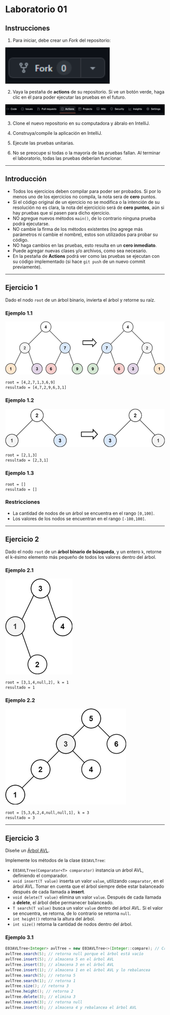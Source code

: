 # Laboratorio 01

## Instrucciones

1. Para iniciar, debe crear un *Fork* del repositorio:

![fork button](images/fork.png)

2. Vaya la pestaña de **actions** de su repositorio. Si ve un botón verde, haga clic en él para poder ejecutar las pruebas en el futuro.

![actions tab](images/actions.png)

3. Clone el nuevo repositorio en su computadora y ábralo en IntelliJ.

4. Construya/compile la aplicación en IntelliJ.

5. Ejecute las pruebas unitarias.

6. No se preocupe si todas o la mayoría de las pruebas fallan. Al terminar el laboratorio, todas las pruebas deberían funcionar.
___

## Introducción

- Todos los ejercicios deben compilar para poder ser probados. Si por lo menos uno de los ejercicios no compila, la nota sera de **cero** puntos.
- Si el código original de un ejercicio no se modifica o la intención de su resolución no es clara, la nota del ejercicicio será de **cero puntos**, aún si hay pruebas que sí pasen para dicho ejercicio.
- NO agregue nuevos métodos `main()`, de lo contrario ninguna prueba podrá ejecutarse.
- NO cambie la firma de los métodos existentes (no agrege más parámetros ni cambie el nombre), estos son utilizados para probar su código.
- NO haga cambios en las pruebas, esto resulta en un **cero inmediato**.
- Puede agregar nuevas clases y/o archivos, como sea necesario.
- En la pestaña de **Actions** podrá ver como las pruebas se ejecutan con su código implementado (si hace `git push` de un nuevo commit previamente).
___

## Ejercicio 1

Dado el nodo `root` de un árbol binario, invierta el árbol y retorne su raíz.

### Ejemplo 1.1

![fork button](images/invert1-tree.jpg)

```
root = [4,2,7,1,3,6,9]
resultado = [4,7,2,9,6,3,1]
```

### Ejemplo 1.2

![fork button](images/invert2-tree.jpg)

```
root = [2,1,3]
resultado = [2,3,1]
```

### Ejemplo 1.3

```
root = []
resultado = []
```

### Restricciones
- La cantidad de nodos de un árbol se encuentra en el rango `[0,100]`.
- Los valores de los nodos se encuentran en el rango `[-100,100]`.

___

## Ejercicio 2

Dado el nodo `root` de un **árbol binario de búsqueda**, y un entero `k`, retorne el k-ésimo elemento más pequeño de todos los valores dentro del árbol.

### Ejemplo 2.1

![fork button](images/kthtree1.jpg)

```
root = [3,1,4,null,2], k = 1
resultado = 1
```

### Ejemplo 2.2

![fork button](images/kthtree2.jpg)

```
root = [5,3,6,2,4,null,null,1], k = 3
resultado = 3
```

___

## Ejercicio 3

Diseñe un [Árbol AVL](https://docs.google.com/presentation/d/1P_buvNRP-Hg6tWjlCQv6hDBCp-gQZ43p09UZV_VUq9M/edit?usp=sharing).

Implemente los métodos de la clase `E03AVLTree`:

- `E03AVLTree(Comparator<T> comparator)` instancia un árbol AVL, definiendo el comparador.
- `void insert(T value)` inserta un valor `value`, utilizando `comparator`, en el árbol AVL. Tomar en cuenta que el árbol siempre debe estar balanceado después de cada llamada a **insert**.
- `void delete(T value)` elimina un valor `value`. Después de cada llamada a **delete**, el árbol debe permanecer balanceado.
- `T search(T value)` busca un valor `value` dentro del árbol AVL. Si el valor se encuentra, se retorna, de lo contrario se retorna `null`.
- `int height()` retorna la altura del árbol.
- `int size()` retorna la cantidad de nodos dentro del árbol.

### Ejemplo 3.1

```java
E03AVLTree<Integer> avlTree = new E03AVLTree<>(Integer::compare); // Crea un árbol AVL de números enteros.
avlTree.search(5); // retorna null porque el árbol está vacío
avlTree.insert(5); // almacena 5 en el árbol AVL
avlTree.insert(3); // almacena 3 en el árbol AVL
avlTree.insert(1); // almacena 1 en el árbol AVL y lo rebalancea
avlTree.search(5); // retorna 5
avlTree.search(1); // retorna 1
avlTree.size(); // retorna 3
avlTree.height(); // retorna 2
avlTree.delete(3); // elimina 3
avlTree.search(3); // retorna null
avlTree.insert(4); // almacena 4 y rebalancea el árbol AVL
```